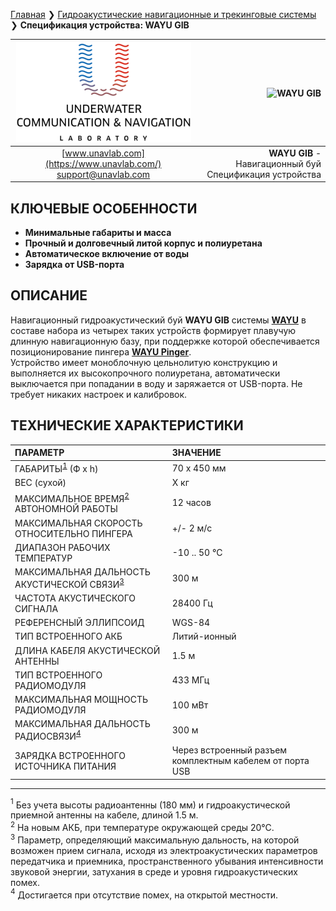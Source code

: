 [Главная](/README_RU) ❯ [Гидроакустические навигационные и трекинговые системы](/navigation_and_tracking_systems_ru) ❯ **Спецификация устройства: WAYU GIB**

<div style="page-break-after: always;"></div>

| ![logo](/documentation/sm_logo.png) | ![WAYU GIB]() |
| :---: | ---: |
| [www.unavlab.com](https://www.unavlab.com/) <br/> [support@unavlab.com](mailto:support@unavlab.com) | **WAYU GIB** - Навигационный буй <br/> Спецификация устройства |

## КЛЮЧЕВЫЕ ОСОБЕННОСТИ

* **Минимальные габариты и масса**
* **Прочный и долговечный литой корпус и полиуретана**
* **Автоматическое включение от воды**
* **Зарядка от USB-порта** 

## ОПИСАНИЕ

Навигационный гидроакустический буй **WAYU GIB** системы **[WAYU](WAYU_DataBrief_ru.md)** в составе набора из четырех таких устройств формирует плавучую длинную навигационную базу, при поддержке которой обеспечивается позиционирование пингера **[WAYU Pinger](WAYU_Pinger_Specification_ru.md)**.  
Устройство имеет моноблочную цельнолитую конструкцию и выполняется их высокопрочного полиуретана, автоматически выключается при попадании в воду и заряжается от USB-порта. Не требует никаких настроек и калибровок.

<div style="page-break-after: always;"></div>

## ТЕХНИЧЕСКИЕ ХАРАКТЕРИСТИКИ

| ПАРАМЕТР | ЗНАЧЕНИЕ |
| :--- | :--- |
| ГАБАРИТЫ<sup>[1](#footnote1)</sup> (Ф х h) | 70 x 450 мм |
| ВЕС (сухой) | X кг |
| МАКСИМАЛЬНОЕ ВРЕМЯ<sup>[2](#footnote2)</sup> АВТОНОМНОЙ РАБОТЫ | 12 часов |
| МАКСИМАЛЬНАЯ СКОРОСТЬ ОТНОСИТЕЛЬНО ПИНГЕРА | +/- 2 м/с  |
| ДИАПАЗОН РАБОЧИХ ТЕМПЕРАТУР | -10 .. 50 °С |
| МАКСИМАЛЬНАЯ ДАЛЬНОСТЬ АКУСТИЧЕСКОЙ СВЯЗИ<sup>[3](#footnote3)</sup> | 300 м |
| ЧАСТОТА АКУСТИЧЕСКОГО СИГНАЛА | 28400 Гц |
| РЕФЕРЕНСНЫЙ ЭЛЛИПСОИД | WGS-84 |
| ТИП ВСТРОЕННОГО АКБ | Литий-ионный |
| ДЛИНА КАБЕЛЯ АКУСТИЧЕСКОЙ АНТЕННЫ | 1.5 м |
| ТИП ВСТРОЕННОГО РАДИОМОДУЛЯ | 433 МГц |
| МАКСИМАЛЬНАЯ МОЩНОСТЬ РАДИОМОДУЛЯ | 100 мВт |
| МАКСИМАЛЬНАЯ ДАЛЬНОСТЬ РАДИОСВЯЗИ<sup>[4](#footnote4)</sup> | 300 м |
| ЗАРЯДКА ВСТРОЕННОГО ИСТОЧНИКА ПИТАНИЯ | Через встроенный разъем комплектным кабелем от порта USB |

________________
<a name="footnote1"><sup>1</sup></a> Без учета высоты радиоантенны (180 мм) и гидроакустической приемной антенны на кабеле, длиной 1.5 м.  
<a name="footnote2"><sup>2</sup></a> На новым АКБ, при температуре окружающей среды 20°С.  
<a name="footnote3"><sup>3</sup></a> Параметр, определяющий максимальную дальность, на которой возможен прием сигнала, исходя из 
электроакустических параметров передатчика и приемника, пространственного убывания интенсивности звуковой энергии, затухания в среде 
и уровня гидроакустических помех.  
<a name="footnote4"><sup>4</sup></a> Достигается при отсутствие помех, на открытой местности.  

<div style="page-break-after: always;"></div>
